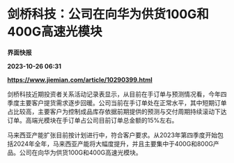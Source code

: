 # 剑桥科技：公司在向华为供货100G和400G高速光模块
**界面快报**

**2023-10-26 06:31**

**https://www.jiemian.com/article/10290399.html**

剑桥科技近期投资者关系活动记录表显示，从目前在手订单与预测情况看，今年四季度主要客户提货需求逐步回暖。公司当前在手订单处在正常水平，其中短期订单占比较高，主要客户为控制成品库存依据前期提供的预测与交付周期持续滚动下达订单。高端光模块在手订单占公司目前订单总金额的15%左右。

马来西亚产能扩张目前按计划进行中，符合客户要求。从2023年第四季度开始包括2024年全年，马来西亚产能将大幅度提升，并且主要集中于400G和800G产品。公司在向华为供货100G和400G高速光模块。